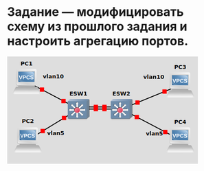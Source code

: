 ﻿# Задание — модифицировать схему из прошлого задания и настроить агрегацию портов.
![Image alt](https://raw.githubusercontent.com/Kolpach/eltex-networks/main/project6/scheme.png)

